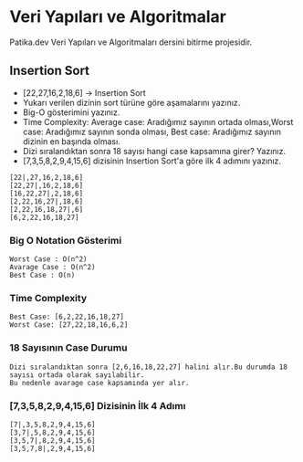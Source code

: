 # Veri Yapıları ve Algoritmalar

Patika.dev Veri Yapıları ve Algoritmaları dersini bitirme projesidir.

## Insertion Sort

  *  [22,27,16,2,18,6] -> Insertion Sort
  *  Yukarı verilen dizinin sort türüne göre aşamalarını yazınız.
  *  Big-O gösterimini yazınız.
  *  Time Complexity: Average case: Aradığımız sayının ortada olması,Worst case: Aradığımız sayının sonda olması, Best case: Aradığımız sayının dizinin en başında olması.
  *  Dizi sıralandıktan sonra 18 sayısı hangi case kapsamına girer? Yazınız.
  *  [7,3,5,8,2,9,4,15,6] dizisinin Insertion Sort'a göre ilk 4 adımını yazınız.

```
[22|,27,16,2,18,6]
[22,27|,16,2,18,6]
[16,22,27|,2,18,6]
[2,22,16,27|,18,6]
[2,22,16,18,27|,6]
[6,2,22,16,18,27]
```

### Big O Notation Gösterimi

```
Worst Case : O(n^2)
Avarage Case : O(n^2)
Best Case : O(n)
```

### Time Complexity

```
Best Case: [6,2,22,16,18,27]
Worst Case: [27,22,18,16,6,2]

```

### 18 Sayısının Case Durumu

```
Dizi sıralandıktan sonra [2,6,16,18,22,27] halini alır.Bu durumda 18 sayısı ortada olarak sayılabilir.
Bu nedenle avarage case kapsamında yer alır.
```

### [7,3,5,8,2,9,4,15,6] Dizisinin İlk 4 Adımı

```
[7|,3,5,8,2,9,4,15,6]
[3,7|,5,8,2,9,4,15,6]
[3,5,7|,8,2,9,4,15,6]
[3,5,7,8|,2,9,4,15,6]

```